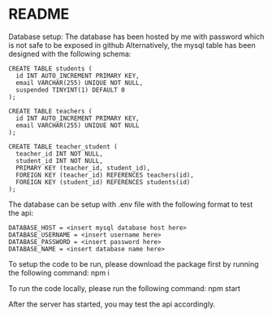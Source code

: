 # README
Database setup: The database has been hosted by me with password which is not safe to be exposed in github
Alternatively, the mysql table has been designed with the following schema:

```
CREATE TABLE students (
  id INT AUTO_INCREMENT PRIMARY KEY,
  email VARCHAR(255) UNIQUE NOT NULL,
  suspended TINYINT(1) DEFAULT 0
);

CREATE TABLE teachers (
  id INT AUTO_INCREMENT PRIMARY KEY,
  email VARCHAR(255) UNIQUE NOT NULL
);

CREATE TABLE teacher_student (
  teacher_id INT NOT NULL,
  student_id INT NOT NULL,
  PRIMARY KEY (teacher_id, student_id),
  FOREIGN KEY (teacher_id) REFERENCES teachers(id),
  FOREIGN KEY (student_id) REFERENCES students(id)
);
```

The database can be setup with .env file with the following format to test the api:
```
DATABASE_HOST = <insert mysql database host here>
DATABASE_USERNAME = <insert username here>
DATABASE_PASSWORD = <insert password here>
DATABASE_NAME = <insert database name here>
```

To setup the code to be run, please download the package first by running the following command:
npm i

To run the code locally, please run the following command:
npm start

After the server has started, you may test the api accordingly. 